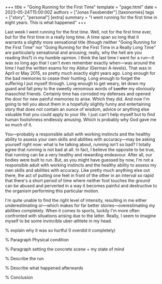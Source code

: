 +++
title = "Going Running for the First Time"
template = "page.html"
date = 2023-05-24T15:00:00Z
authors = ["Jonas Fassbender"]
[taxonomies]
tags = ["story", "personal"]
[extra]
summary = "I went running for the first time in eight years. This is what happened"
+++

Last week I went running for the first time.
Well, not for the first time ever, but for the first time in a really long time.
A time span so long that it warrants a slightly more sensational title (though 
neither "Going Running for the First Time" nor "Going Running for the First Time 
in a Really Long Time" are particularly sensational and arousing; really, why 
the hell are you reading this?) in my humble opinion.
I think the last time I went for a run&mdash;it was so long ago that I can't
even remember exactly when&mdash;was around the time I had the written exams for 
my Abitur (German A-levels).
That was in April or May 2015, so pretty much exactly eight years ago.
Long enough for the bad memories to cease their hunting. 
Long enough to forget the suffering I put myself through.
Long enough to get weary, let down my guard and fall prey to the sweetly
venomous words of ~~Lucifer~~ my obviously masochist friends.
Certainly time has corroded my defenses and opened the door for new painful 
memories to arise.
Which they did.
And now I'm going to tell you about them in a hopefully slightly funny and 
entertaining story that does not contain an ounce of wisdom, advice or anything 
else valuable that you could apply to your life.
I just can't help myself but to find human foolishness endlessly amusing.
Which is probably why God gave me so much of it.

You&mdash;probably a responsible adult with working instincts and the healthy 
ability to assess your own skills and abilities with accuracy&mdash;may be 
asking yourself right now: what is he talking about, running isn't so bad?
I totally agree that running is not bad at all.
In fact, I believe the opposite to be true, that running can be a very healthy 
and rewarding endeavour.
After all, our bodies were built to run.
But, as you might have guessed by now, I'm not a responsible adult with working
instincts and the healthy ability to assess my own skills and abilities with 
accuracy.
Like pretty much anything else out there, the act of putting one feet in front
of the other in an interval so rapid that there's a short period of time where 
neither foot touches the ground can be abused and perverted in a way it becomes 
painful and destructive to the organism performing this particular motion.

I'm quite unable to find the right level of intensity, resulting in me either
underestimating or&mdash;which makes for far better stories&mdash;overestimating
my abilities completely.
When it comes to sports, luckily I'm more often confronted with situations 
arising due to the latter.
Really, I seem to imagine myself to be some invincible uber-athlete in my head.

% explain why it was so hurtful (I overdid it completely)

% Paragraph Physical condition

% Paragraph setting the concrete scene + my state of mind

% Describe the run

% Describe what happened afterwards

% Conclusion
